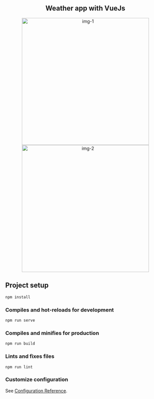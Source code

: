 <h2 align='center'> Weather app with VueJs </h2>

<div align='center'>
  <img width='400' heigth='700' src='https://i.ibb.co/hR2Vr01/vue-app-2.png' alt='img-1' />
   <img width='400' heigth='700' src='https://i.ibb.co/6J2YNyv/vue-app-1.png' alt='img-2' />
</div>

## Project setup
```
npm install
```

### Compiles and hot-reloads for development
```
npm run serve
```

### Compiles and minifies for production
```
npm run build
```

### Lints and fixes files
```
npm run lint
```

### Customize configuration
See [Configuration Reference](https://cli.vuejs.org/config/).
